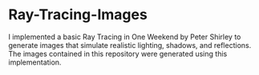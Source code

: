 # Ray-Tracing-Images
I implemented a basic Ray Tracing in One Weekend by Peter Shirley to generate images that simulate realistic lighting, shadows, and reflections. The images contained in this repository were generated using this implementation.
